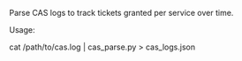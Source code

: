 Parse CAS logs to track tickets granted per service over time.

Usage:

cat /path/to/cas.log | cas_parse.py > cas_logs.json


